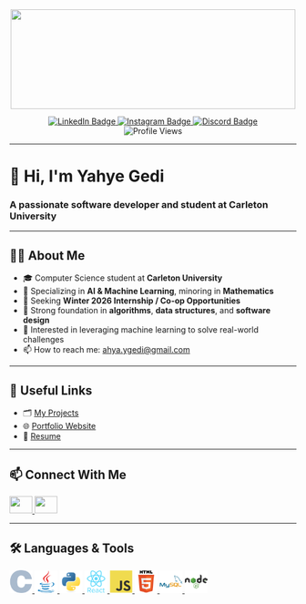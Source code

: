 <div align="center" id="header">
  <img src="https://images.squarespace-cdn.com/content/v1/5769fc401b631bab1addb2ab/1541580611624-TE64QGKRJG8SWAIUS7NS/coding-freak.gif" width="500" height="175"/>
  
  <div id="badges" style="margin-top: 10px;">
    <a href="https://www.linkedin.com/in/yahye-gedi-/">
      <img src="https://img.shields.io/badge/LinkedIn-blue?style=for-the-badge&logo=linkedin&logoColor=white" alt="LinkedIn Badge"/>
    </a>
    <a href="https://www.instagram.com/ahya.ygedi/">
      <img src="https://img.shields.io/badge/Instagram-800080?style=for-the-badge&logo=instagram&logoColor=white" alt="Instagram Badge"/>
    </a>
    <a href="https://discord.com/channels/@me">
      <img src="https://img.shields.io/badge/Discord-7289DA?style=for-the-badge&logo=discord&logoColor=white" alt="Discord Badge"/>
    </a>
  </div>

  <img src="https://komarev.com/ghpvc/?username=TheGedi&style=flat-square&color=blue" alt="Profile Views"/>
</div>

---

# 👋 Hi, I'm Yahye Gedi  
### A passionate software developer and student at Carleton University

---

## 👨‍💻 About Me

- 🎓 Computer Science student at **Carleton University**
- 🤖 Specializing in **AI & Machine Learning**, minoring in **Mathematics**
- 🤝 Seeking **Winter 2026 Internship / Co-op Opportunities**
- 🧠 Strong foundation in **algorithms**, **data structures**, and **software design**
- 🚀 Interested in leveraging machine learning to solve real-world challenges
- 📫 How to reach me: ahya.ygedi@gmail.com
---

## 🔗 Useful Links

- 🗂️ [My Projects](https://github.com/YahyeGedi?tab=repositories)
- 🌐 [Portfolio Website](https://yahyeportfolio.netlify.app/)
- 📄 [Resume](https://docs.google.com/document/d/1eDQz88mL3nUxX2BX8GlZvZC3eKHk5fd_KT_1Sh_YjnE/edit?tab=t.0)


---

## 📫 Connect With Me

<p align="left">
  <a href="https://www.linkedin.com/in/yahye-gedi/" target="blank">
    <img src="https://raw.githubusercontent.com/rahuldkjain/github-profile-readme-generator/master/src/images/icons/Social/linked-in-alt.svg" height="30" width="40" />
  </a>
  <a href="https://leetcode.com/TheGedi/" target="blank">
    <img src="https://raw.githubusercontent.com/rahuldkjain/github-profile-readme-generator/master/src/images/icons/Social/leet-code.svg" height="30" width="40" />
  </a>
</p>

---

## 🛠️ Languages & Tools

<p align="left">
  <a href="https://www.cprogramming.com/" target="_blank">
    <img src="https://raw.githubusercontent.com/devicons/devicon/master/icons/c/c-original.svg" width="40" height="40"/>
  </a>
  <a href="https://www.java.com" target="_blank">
    <img src="https://raw.githubusercontent.com/devicons/devicon/master/icons/java/java-original.svg" width="40" height="40"/>
  </a>
  <a href="https://www.python.org" target="_blank">
    <img src="https://raw.githubusercontent.com/devicons/devicon/master/icons/python/python-original.svg" width="40" height="40"/>
  </a>
  <a href="https://reactjs.org/" target="_blank">
    <img src="https://raw.githubusercontent.com/devicons/devicon/master/icons/react/react-original-wordmark.svg" width="40" height="40"/>
  </a>
  <a href="https://developer.mozilla.org/en-US/docs/Web/JavaScript" target="_blank">
    <img src="https://raw.githubusercontent.com/devicons/devicon/master/icons/javascript/javascript-original.svg" width="40" height="40"/>
  </a>
  <a href="https://www.w3.org/html/" target="_blank">
    <img src="https://raw.githubusercontent.com/devicons/devicon/master/icons/html5/html5-original-wordmark.svg" width="40" height="40"/>
  </a>
  <a href="https://www.mysql.com/" target="_blank">
    <img src="https://raw.githubusercontent.com/devicons/devicon/master/icons/mysql/mysql-original-wordmark.svg" width="40" height="40"/>
  </a>
  <a href="https://nodejs.org" target="_blank">
    <img src="https://raw.githubusercontent.com/devicons/devicon/master/icons/nodejs/nodejs-original-wordmark.svg" width="40" height="40"/>
  </a>
</p>
